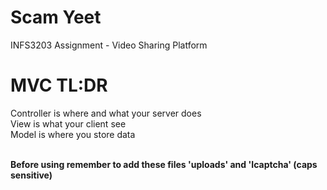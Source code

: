 # Scam Yeet
INFS3203 Assignment - Video Sharing Platform

<h1>MVC TL:DR</h1> 
Controller is where and what your server does <br>
View is what your client see<br>
Model is where you store data<br>

<br>

<B>Before using remember to add these files 'uploads' and 'Icaptcha' (caps sensitive)</b>
